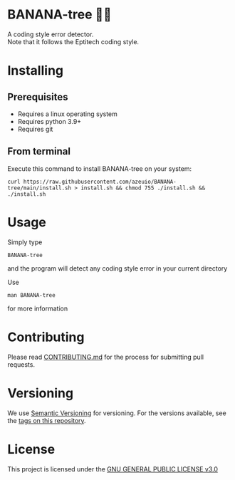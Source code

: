 # BANANA-tree 🌴🍌

A coding style error detector.<br>
Note that it follows the Eptitech coding style.

# Installing

## Prerequisites

* Requires a linux operating system
* Requires python 3.9+
* Requires git

## From terminal

Execute this command to install BANANA-tree on your system:
```
curl https://raw.githubusercontent.com/azeuio/BANANA-tree/main/install.sh > install.sh && chmod 755 ./install.sh && ./install.sh
```
# Usage

Simply type
```
BANANA-tree
```
and the program will detect any coding style error in your current directory

Use
```
man BANANA-tree
```
for more information

# Contributing

Please read [CONTRIBUTING.md](CONTRIBUTING.md) for the process for submitting pull requests.

# Versioning

We use [Semantic Versioning](http://semver.org/) for versioning. For the versions
available, see the [tags on this
repository](https://github.com/azeuio/BANANA-tree/tags).

# License

This project is licensed under the [GNU GENERAL PUBLIC LICENSE v3.0](LICENSE.md)
